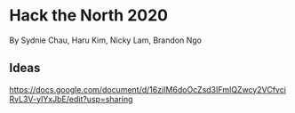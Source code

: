 # Hack the North 2020
By Sydnie Chau, Haru Kim, Nicky Lam, Brandon Ngo

## Ideas
https://docs.google.com/document/d/16zjIM6doOcZsd3IFmIQZwcy2VCfvciRvL3V-yIYxJbE/edit?usp=sharing

